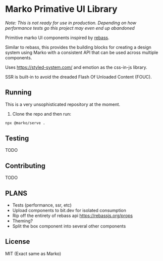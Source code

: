 # Marko Primative UI Library

*Note: This is not ready for use in production. Depending on how performance tests go this project may even end up abandoned*

Primitive marko UI components inspired by [rebass](https://rebassjs.org/).

Similar to rebass, this provides the building blocks for creating a design system using Marko with a consistent API that can be used across multiple components.

Uses https://styled-system.com/ and emotion as the css-in-js library.

SSR is built-in to avoid the dreaded Flash Of Unloaded Content (FOUC).

## Running

This is a very unsophisticated repository at the moment.

1. Clone the repo and then run:

```sh
npx @marko/serve .
```

## Testing

TODO

## Contributing

TODO

## PLANS

- Tests (performance, ssr, etc)
- Upload components to bit.dev for isolated consumption
- Rip off the entirety of rebass api https://rebassjs.org/props
- Theming?
- Split the box component into several other components

## License

MIT (Exact same as Marko)
